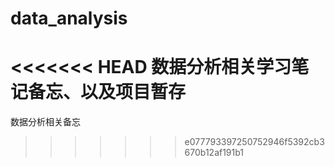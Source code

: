 # data_analysis
<<<<<<< HEAD
数据分析相关学习笔记备忘、以及项目暂存
=======
数据分析相关备忘
>>>>>>> e077793397250752946f5392cb3670b12af191b1
